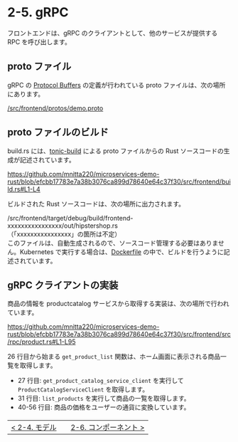 # 2-5. gRPC

フロントエンドは、gRPC のクライアントとして、他のサービスが提供する RPC を呼び出します。

## proto ファイル

gRPC の [Protocol Buffers](https://protobuf.dev/) の定義が行われている proto ファイルは、次の場所にあります。

[/src/frontend/protos/demo.proto](/src/frontend/protos/demo.proto)

## proto ファイルのビルド

build.rs には、[tonic-build](https://github.com/hyperium/tonic/tree/master/tonic-build) による proto ファイルからの Rust ソースコードの生成が記述されています。

https://github.com/mnitta220/microservices-demo-rust/blob/efcbb17783e7a38b3076ca899d78640e64c37f30/src/frontend/build.rs#L1-L4

ビルドされた Rust ソースコードは、次の場所に出力されます。

/src/frontend/target/debug/build/frontend-xxxxxxxxxxxxxxxx/out/hipstershop.rs  
（「xxxxxxxxxxxxxxxx」の箇所は不定）  
このファイルは、自動生成されるので、ソースコード管理する必要はありません。Kubernetes で実行する場合は、[Dockerfile](/src/frontend/Dockerfile) の中で、ビルドを行うように記述されています。

## gRPC クライアントの実装

商品の情報を productcatalog サービスから取得する実装は、次の場所で行われています。

https://github.com/mnitta220/microservices-demo-rust/blob/efcbb17783e7a38b3076ca899d78640e64c37f30/src/frontend/src/rpc/product.rs#L1-L95

26 行目から始まる `get_product_list` 関数は、ホーム画面に表示される商品一覧を取得します。

- 27 行目: `get_product_catalog_service_client` を実行して `ProductCatalogServiceClient` を取得します。
- 31 行目: `list_products` を実行して商品の一覧を取得します。
- 40-56 行目: 商品の価格をユーザーの通貨に変換しています。

<table style="width: 90%; margin-top: 20px;">
<tr>
<td style="text-align: left"><a href="./2-4.model.md">&lt;&nbsp;2-4. モデル</a></td>
<td></td>
<td style="text-align: right"><a href="./2-6.component.md">2-6. コンポーネント&nbsp;&gt;</a></td>
</tr>
</table>
